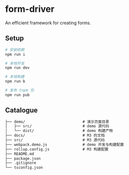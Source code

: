 # form-driver

An efficient framework for creating forms.

<!-- [使用文档](https://web.hupan.com/m3/index.html) -->

## Setup

``` bash
# 安装依赖
npm run i

# 本地开发
npm run dev

# 本地构建
npm run b

# 发布 tnpm 包
npm run pub
```

## Catalogue

``` md
├── demo/                          # 演示页面目录
│   ├── src/                       # demo 源代码
│   └── dist/                      # demo 构建产物
├── docs/                          # M3 的文档
├── src/                           # M3 源代码
├── webpack.demo.js                # demo 开发与构建配置
├── rollup.config.js               # M3 构建配置
├── README.md
├── package.json
├── .gitignore
└── tsconfig.json
```
